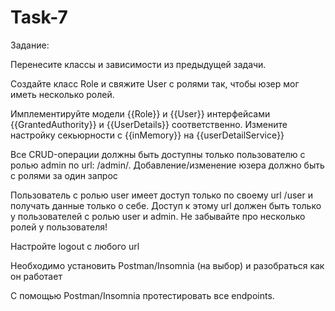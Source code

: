 # Task-7

Задание:

Перенесите классы и зависимости из предыдущей задачи.

Создайте класс Role и свяжите User с ролями так, чтобы юзер мог иметь несколько ролей.

Имплементируйте модели {{Role}} и {{User}} интерфейсами {{GrantedAuthority}} и {{UserDetails}} соответственно. Измените настройку секьюрности с {{inMemory}} на {{userDetailService}}

Все CRUD-операции должны быть доступны только пользователю с ролью admin по url: /admin/. Добавление/изменение юзера должно быть с ролями за один запрос

Пользователь с ролью user имеет доступ только по своему url /user и получать данные только о себе. Доступ к этому url должен быть только у пользователей с ролью user и admin. Не забывайте про несколько ролей у пользователя!

Настройте logout с любого url

Необходимо установить Postman/Insomnia (на выбор) и разобраться как он работает

С помощью Postman/Insomnia протестировать все endpoints.